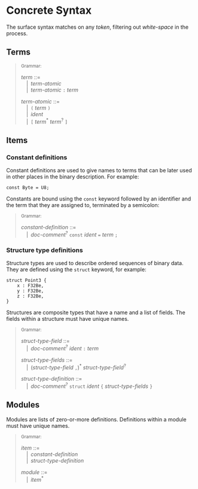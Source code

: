 # Concrete Syntax

The surface syntax matches on any _token_, filtering out _white-space_ in the
process.

## Terms

> <sub>Grammar:</sub>
>
> _term_ ::=\
> &emsp;|&ensp;_term-atomic_\
> &emsp;|&ensp;_term-atomic_ `:` _term_
>
> _term-atomic_ ::=\
> &emsp;|&ensp;`(` _term_ `)`\
> &emsp;|&ensp;_ident_\
> &emsp;|&ensp;`[` _term_<sup>\*</sup> _term_<sup>?</sup> `]`

## Items

### Constant definitions

Constant definitions are used to give names to terms that can be later used in
other places in the binary description. For example:

```fathom
const Byte = U8;
```

Constants are bound using the `const` keyword followed by an
identifier and the term that they are assigned to, terminated by a
semicolon:

> <sub>Grammar:</sub>
>
> _constant-definition_ ::=\
> &emsp;|&ensp;_doc-comment_<sup>?</sup> `const` _ident_ `=` _term_ `;`

### Structure type definitions

Structure types are used to describe ordered sequences of binary data.
They are defined using the `struct` keyword, for example:

```fathom
struct Point3 {
    x : F32Be,
    y : F32Be,
    z : F32Be,
}
```

Structures are composite types that have a name and a list of fields. The
fields within a structure must have unique names.

> <sub>Grammar:</sub>
>
> _struct-type-field_ ::=\
> &emsp;|&ensp;_doc-comment_<sup>?</sup> _ident_ `:` _term_
>
> _struct-type-fields_ ::=\
> &emsp;|&ensp;(_struct-type-field_ `,`)<sup>\*</sup> _struct-type-field_<sup>?</sup>
>
> _struct-type-definition_ ::=\
> &emsp;|&ensp;_doc-comment_<sup>?</sup> `struct` _ident_ `{` _struct-type-fields_ `}`

## Modules

Modules are lists of zero-or-more definitions. Definitions within a module must have unique names.

> <sub>Grammar:</sub>
>
> _item_ ::=\
> &emsp;|&ensp;_constant-definition_\
> &emsp;|&ensp;_struct-type-definition_
>
> _module_ ::=\
> &emsp;|&ensp;_item_<sup>\*</sup>

